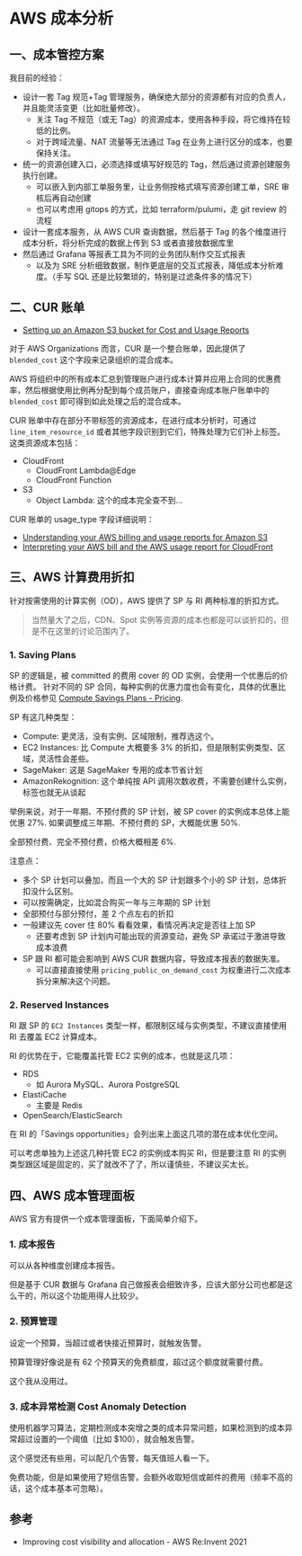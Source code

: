 # AWS 成本分析

## 一、成本管控方案

我目前的经验：

- 设计一套 Tag 规范+Tag 管理服务，确保绝大部分的资源都有对应的负责人，并且能灵活变更（比如批量修改）。
  - 关注 Tag 不规范（或无 Tag）的资源成本，使用各种手段，将它维持在较低的比例。
  - 对于跨域流量、NAT 流量等无法通过 Tag 在业务上进行区分的成本，也要保持关注。
- 统一的资源创建入口，必须选择或填写好规范的 Tag，然后通过资源创建服务执行创建。
  - 可以嵌入到内部工单服务里，让业务侧按格式填写资源创建工单，SRE 审核后再自动创建
  - 也可以考虑用 gitops 的方式，比如 terraform/pulumi，走 git review 的流程
- 设计一套成本服务，从 AWS CUR 查询数据，然后基于 Tag 的各个维度进行成本分析，将分析完成的数据上传到 S3 或者直接放数据库里
- 然后通过 Grafana 等报表工具为不同的业务团队制作交互式报表
  - 以及为 SRE 分析细致数据，制作更底层的交互式报表，降低成本分析难度。（手写 SQL 还是比较繁琐的，特别是过滤条件多的情况下）


## 二、CUR 账单

- [Setting up an Amazon S3 bucket for Cost and Usage Reports](https://docs.aws.amazon.com/cur/latest/userguide/cur-s3.html)

对于 AWS Organizations 而言，CUR 是一个整合账单，因此提供了 `blended_cost` 这个字段来记录组织的混合成本。

AWS 将组织中的所有成本汇总到管理账户进行成本计算并应用上合同的优惠费率，然后根据使用比例再分配到每个成员账户，直接查询成本账户账单中的 `blended_cost` 即可得到如此处理之后的混合成本。

CUR 账单中存在部分不带标签的资源成本，在进行成本分析时，可通过 `line_item_resource_id` 或者其他字段识别到它们，特殊处理为它们补上标签。这类资源成本包括：

- CloudFront
  - CloudFront Lambda@Edge
  - CloudFront Function
- S3
  - Object Lambda: 这个的成本完全查不到...

CUR 账单的 usage_type 字段详细说明：

- [Understanding your AWS billing and usage reports for Amazon S3](https://docs.aws.amazon.com/AmazonS3/latest/userguide/aws-usage-report-understand.html)
- [Interpreting your AWS bill and the AWS usage report for CloudFront](https://docs.aws.amazon.com/AmazonCloudFront/latest/DeveloperGuide/billing-and-usage-interpreting.html)


## 三、AWS 计算费用折扣

针对按需使用的计算实例（OD），AWS 提供了 SP 与 RI 两种标准的折扣方式。

>当然量大了之后，CDN、Spot 实例等资源的成本也都是可以谈折扣的，但是不在这里的讨论范围内了。

### 1. Saving Plans

SP 的逻辑是，被 committed 的费用 cover 的 OD 实例，会使用一个优惠后的价格计费。
针对不同的 SP 合同，每种实例的优惠力度也会有变化，具体的优惠比例及价格参见 [Compute Savings Plans - Pricing](https://aws.amazon.com/savingsplans/compute-pricing/).

SP 有这几种类型：

- Compute: 更灵活，没有实例、区域限制，推荐选这个。
- EC2 Instances: 比 Compute 大概要多 3% 的折扣，但是限制实例类型、区域，灵活性会差些。
- SageMaker: 这是 SageMaker 专用的成本节省计划
- AmazonRekognition: 这个单纯按 API 调用次数收费，不需要创建什么实例，标签也就无从谈起

举例来说，对于一年期、不预付费的 SP 计划，被 SP cover 的实例成本总体上能优惠 27%.
如果调整成三年期、不预付费的 SP，大概能优惠 50%.

全部预付费、完全不预付费，价格大概相差 6%.

注意点：

- 多个 SP 计划可以叠加，而且一个大的 SP 计划跟多个小的 SP 计划，总体折扣没什么区别。
- 可以按需确定，比如混合购买一年与三年期的 SP 计划
- 全部预付与部分预付，差 2 个点左右的折扣
- 一般建议先 cover 住 80% 看看效果，看情况再决定是否往上加 SP
  - 还要考虑到 SP 计划内可能出现的资源变动，避免 SP 承诺过于激进导致成本浪费
- SP 跟 RI 都可能会影响到 AWS CUR 数据内容，导致成本报表的数据失准。
  - 可以直接直接使用 `pricing_public_on_demand_cost` 为权重进行二次成本拆分来解决这个问题。

### 2. Reserved Instances

RI 跟 SP 的 `EC2 Instances` 类型一样，都限制区域与实例类型，不建议直接使用 RI 去覆盖 EC2 计算成本。

RI 的优势在于，它能覆盖托管 EC2 实例的成本，也就是这几项：

- RDS
  - 如 Aurora MySQL、Aurora PostgreSQL
- ElastiCache
  - 主要是 Redis
- OpenSearch/ElasticSearch

在 RI 的「Savings opportunities」会列出来上面这几项的潜在成本优化空间。

可以考虑单独为上述这几种托管 EC2 的实例成本购买 RI，但是要注意 RI 的实例类型跟区域是固定的，买了就改不了了，所以谨慎些，不建议买太长。

## 四、AWS 成本管理面板

AWS 官方有提供一个成本管理面板，下面简单介绍下。

### 1. 成本报告

可以从各种维度创建成本报告。

但是基于 CUR 数据与 Grafana 自己做报表会细致许多，应该大部分公司也都是这么干的，所以这个功能用得人比较少。

### 2. 预算管理

设定一个预算，当超过或者快接近预算时，就触发告警。

预算管理好像说是有 62 个预算天的免费额度，超过这个额度就需要付费。

这个我从没用过。

### 3. 成本异常检测 Cost Anomaly Detection

使用机器学习算法，定期检测成本突增之类的成本异常问题，如果检测到的成本异常超过设置的一个阈值（比如 $100），就会触发告警。

这个感觉还有些用，可以配几个告警，每天值班人看一下。

免费功能，但是如果使用了短信告警，会额外收取短信或邮件的费用（频率不高的话，这个成本基本可忽略）。


## 参考

- Improving cost visibility and allocation - AWS Re:Invent 2021

